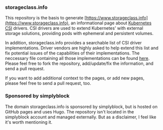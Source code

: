 ### storageclass.info
This repository is the basis to generate [https://www.storageclass.info](https://www.storageclass.info), an informational page about [Kubernetes CSI](https://kubernetes-csi.github.io/) drivers. CSI drivers are used to extend Kubernetes' with external storage solutions, providing pods with ephemeral and persistent volumes.

In addition, storageclass.info provides a searchable list of CSI driver implementations. Driver vendors are highly asked to help extend this list and fix potential issues of the capabilities of their implementations. The neccessary file containing all those implementations can be found [here](https://github.com/storageclass/storageclass.github.io/tree/main/data). Please feel free to fork the repository, add/update/fix the information, and send a pull request.

If you want to add additional context to the pages, or add new pages, please feel free to send a pull request, too.

### Sponsored by simplyblock

The domain storageclass.info is sponsored by simplyblock, but is hosted on GitHub pages and uses Hugo. The repository isn't located in the simplyblock account and managed externally. But as a disclaimer, I feel like it's worth mentioning it.
